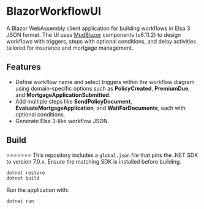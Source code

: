 # BlazorWorkflowUI

A Blazor WebAssembly client application for building workflows in Elsa 3 JSON format. The UI uses [MudBlazor](https://mudblazor.com/) components (v6.11.2) to design workflows with triggers, steps with optional conditions, and delay activities tailored for insurance and mortgage management.

## Features
- Define workflow name and select triggers within the workflow diagram using domain-specific options such as **PolicyCreated**, **PremiumDue**, and **MortgageApplicationSubmitted**.
- Add multiple steps like **SendPolicyDocument**, **EvaluateMortgageApplication**, and **WaitForDocuments**, each with optional conditions.
- Generate Elsa 3-like workflow JSON.

## Build
=======
This repository includes a `global.json` file that pins the .NET SDK to
version 7.0.x. Ensure the matching SDK is installed before building.

```bash
dotnet restore
dotnet build
```

Run the application with:

```bash
dotnet run
```

